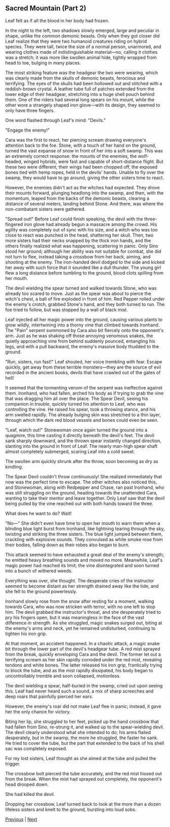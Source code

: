 ## Sacred Mountain (Part 2)
Leaf felt as if all the blood in her body had frozen.



In the night to the left, two shadows slowly emerged, large and peculiar in shape, unlike the common demonic beasts. Only when they got closer did Leaf realize that they were two humanoid creatures riding on hybrid species. They were tall, twice the size of a normal person, unarmored, and wearing clothes made of indistinguishable material—no, calling it clothes was a stretch; it was more like swollen animal hide, tightly wrapped from head to toe, bulging in many places.



The most striking feature was the headgear the two were wearing, which was clearly made from the skulls of demonic beasts, ferocious and terrifying. The eyes of the skulls had been hollowed out and stitched with a reddish-brown crystal. A leather tube full of patches extended from the lower edge of their headgear, stretching into a huge shell pouch behind them. One of the riders had several long spears on his mount, while the other wore a strangely shaped iron glove—with its design, they seemed to only have three fingers.



One word flashed through Leaf's mind: "Devils."



"Engage the enemy!"



Cara was the first to react, her piercing scream drawing everyone's attention back to the foe. Stone, with a touch of her hand on the ground, turned the vast expanse of snow in front of her into a soft swamp. This was an extremely correct response: the mounts of the enemies, the wolf-headed, winged hybrids, were fast and capable of short-distance flight. But these two were different; their wings had been chopped off, the exposed bones tied with hemp ropes, held in the devils' hands. Unable to fly over the swamp, they would have to go around, giving the other sisters time to react.



However, the enemies didn't act as the witches had expected. They drove their mounts forward, plunging headlong into the swamp, and then, with the momentum, leaped from the backs of the demonic beasts, clearing a distance of several meters, landing behind Stone. And there, was where the non-combatant sisters were gathered.



"Spread out!" Before Leaf could finish speaking, the devil with the three-fingered iron glove had already begun a massacre among the crowd. His agility was completely out of sync with his size, and a witch who was too close to react was punched in the head, shattering her skull. Then, two more sisters had their necks snapped by the thick iron hands, and the others finally realized what was happening, scattering in panic. Only Sino stood her ground; although her ability was not suitable for combat, she did not turn to flee, instead taking a crossbow from her back, aiming, and shooting at the enemy. The iron-handed devil dodged to the side and kicked her away with such force that it sounded like a dull thunder. The young girl flew a long distance before tumbling to the ground, blood clots spilling from her mouth.



The devil wielding the spear turned and walked towards Stone, who was already too scared to move. Just as the spear was about to pierce the witch's chest, a ball of fire exploded in front of him. Red Pepper rolled under the enemy's crotch, grabbed Stone's hand, and they both turned to run. The foe tried to follow, but was stopped by a wall of black mist.



Leaf injected all her magic power into the ground, causing various plants to grow wildly, intertwining into a thorny vine that climbed towards Ironhand. The "Pain" serpent summoned by Cara also bit fiercely onto the opponent's arm. Just as he was shaking off those annoying venomous snakes, the quietly approaching vine from behind suddenly pounced, entangling his legs, and with a pull backward, the enemy's massive body thudded to the ground.



"Run, sisters, run fast!" Leaf shouted, her voice trembling with fear. Escape quickly, get away from these terrible monsters—they are the source of evil recorded in the ancient books, devils that have crawled out of the gates of hell!



It seemed that the tormenting venom of the serpent was ineffective against them. Ironhand, who had fallen, arched his body as if trying to grab the vine that was dragging him all over the place. The Spear Devil, seeing his companion in trouble, quickly turned his attention to Leaf, who was controlling the vine. He raised his spear, took a throwing stance, and his arm swelled rapidly. The already bulging skin was stretched to a thin layer, through which the dark red blood vessels and bones could even be seen.



"Leaf, watch out!" Stonewoman once again turned the ground into a quagmire, this time casting it directly beneath the devil's feet. The devil sank sharply downward, and the thrown spear instantly changed direction, slanting into the ground in front of Leaf. The nearly man-high spear shaft almost completely submerged, scaring Leaf into a cold sweat.



The swollen arm quickly shrunk after the throw, soon becoming as dry as kindling.



The Spear Devil couldn't throw continuously! She realized immediately that now was the perfect time to escape. The other witches also noticed this, and Stonewoman, along with Redpepper and Chase, ran past Ironhand, who was still struggling on the ground, heading towards the unattended Cara, wanting to take their mentor and leave together. Only Leaf saw that the devil being pulled by the vine reached out with both hands toward the three.



What does he want to do? Wait!



"No—" She didn't even have time to open her mouth to warn them when a blinding blue light burst from Ironhand, like lightning tearing through the sky, twisting and striking the three sisters. The blue light jumped between them, crackling with explosive sounds. They convulsed as white smoke rose from their bodies, falling down as their robes also began to burn.



This attack seemed to have exhausted a great deal of the enemy's strength; he emitted heavy breathing sounds and moved no more. Meanwhile, Leaf's magic power had reached its limit; the vine disintegrated and soon turned into a bunch of withered weeds.



Everything was over, she thought. The desperate cries of the instructor seemed to become distant as her strength drained away like the tide, and she fell to the ground powerlessly.



Ironhand slowly rose from the snow after resting for a moment, walking towards Cara, who was now stricken with terror, with no one left to stop him. The devil grabbed the instructor's throat, and she desperately tried to pry his fingers open, but it was meaningless in the face of the vast difference in strength. As she struggled, magic snakes surged out, biting at the enemy's arms and neck, yet he remained undisturbed, continuing to tighten his iron grip.



At that moment, an accident happened. In a chaotic attack, a magic snake bit through the lower part of the devil's headgear tube. A red mist sprayed from the break, quickly enveloping Cara and the devil. The former let out a terrifying scream as her skin rapidly corroded under the red mist, revealing tendons and white bones. The latter released his iron grip, frantically trying to block the tube, and as the mist rapidly dissipated, his body began to uncontrollably tremble and soon collapsed, motionless.



The devil wielding a spear, half-buried in the swamp, cried out upon seeing this. Leaf had never heard such a sound, a mix of sharp screeches and deep roars that painfully pierced her ears.



However, the enemy's roar did not make Leaf flee in panic; instead, it gave her the only chance for victory.



Biting her lip, she struggled to her feet, picked up the hand crossbow that had fallen from Sino, re-strung it, and walked up to the spear-wielding devil. The devil clearly understood what she intended to do; his arms flailed desperately, but in the swamp, the more he struggled, the faster he sank. He tried to cover the tube, but the part that extended to the back of his shell sac was completely exposed.



For my lost sisters, Leaf thought as she aimed at the tube and pulled the trigger.



The crossbow bolt pierced the tube accurately, and the red mist hissed out from the break. When the mist had sprayed out completely, the opponent's head drooped down.



She had killed the devil.



Dropping her crossbow, Leaf turned back to look at the more than a dozen lifeless sisters and knelt to the ground, bursting into loud sobs.





[Previous](CH0076.md) | [Next](CH0078.md)
